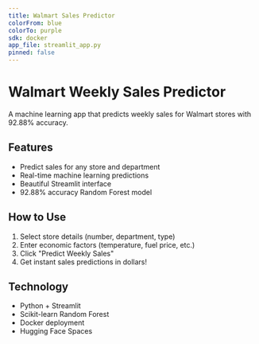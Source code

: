 ```yaml
---
title: Walmart Sales Predictor
colorFrom: blue
colorTo: purple
sdk: docker
app_file: streamlit_app.py
pinned: false
---
```


#  Walmart Weekly Sales Predictor

A machine learning app that predicts weekly sales for Walmart stores with 92.88% accuracy.

## Features
- Predict sales for any store and department
- Real-time machine learning predictions
- Beautiful Streamlit interface
- 92.88% accuracy Random Forest model

## How to Use
1. Select store details (number, department, type)
2. Enter economic factors (temperature, fuel price, etc.)
3. Click "Predict Weekly Sales"
4. Get instant sales predictions in dollars!

## Technology
- Python + Streamlit
- Scikit-learn Random Forest
- Docker deployment
- Hugging Face Spaces
